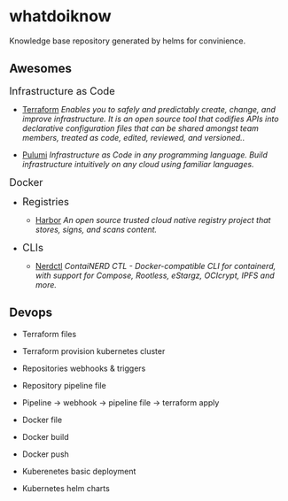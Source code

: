 # whatdoiknow
Knowledge base repository generated by helms for convinience.

## Awesomes

<font size=4>Infrastructure as Code</font>

- [Terraform](https://github.com/hashicorp/terraform) *Enables you to safely and predictably create, change, and improve infrastructure. It is an open source tool that codifies APIs into declarative configuration files that can be shared amongst team members, treated as code, edited, reviewed, and versioned..*

- [Pulumi](https://github.com/pulumi/pulumi) *Infrastructure as Code in any programming language. Build infrastructure intuitively on any cloud using familiar languages.*

<font size=4>Docker</font>

- <font size=4>Registries</font>

    - [Harbor](https://github.com/goharbor/harbor) *An open source trusted cloud native registry project that stores, signs, and scans content.*

- <font size=4>CLIs</font>

    - [Nerdctl](https://github.com/containerd/nerdctl) *ContaiNERD CTL - Docker-compatible CLI for containerd, with support for Compose, Rootless, eStargz, OCIcrypt, IPFS and more.*

## Devops

- Terraform files
- Terraform provision kubernetes cluster

- Repositories webhooks & triggers
- Repository pipeline file

- Pipeline -> webhook -> pipeline file -> terraform apply

- Docker file
- Docker build
- Docker push

- Kuberenetes basic deployment
- Kubernetes helm charts